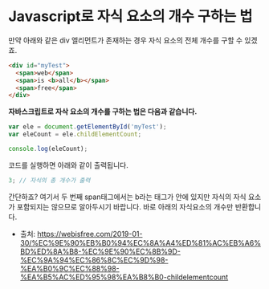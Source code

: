 # Javascript로 자식 요소의 개수 구하는 법

만약 아래와 같은 div 엘리먼트가 존재하는 경우 자식 요소의 전체 개수를 구할 수 있겠죠.

```html
<div id="myTest">
  <span>web</span>
  <span>is <b>all</b></span>   
  <span>free</span>
</div>
```

**자바스크립트로 자삭 요소의 개수를 구하는 법은 다음과 같습니다.**

```js
var ele = document.getElementById('myTest');
var eleCount = ele.childElementCount;

console.log(eleCount);
```

코드를 실행하면 아래와 같이 출력됩니다.

```js
3; // 자식의 총 개수가 출력
```

간단하죠? 여기서 두 번째 span태그에서는 b라는 태그가 안에 있지만 자식의 자식 요소가 포함되지는 않으므로 알아두시기 바랍니다. 바로 아래의 자식요소의 개수만 반환합니다.

- 출처: https://webisfree.com/2019-01-30/%EC%9E%90%EB%B0%94%EC%8A%A4%ED%81%AC%EB%A6%BD%ED%8A%B8-%EC%9E%90%EC%8B%9D-%EC%9A%94%EC%86%8C%EC%9D%98-%EA%B0%9C%EC%88%98-%EA%B5%AC%ED%95%98%EA%B8%B0-childelementcount
